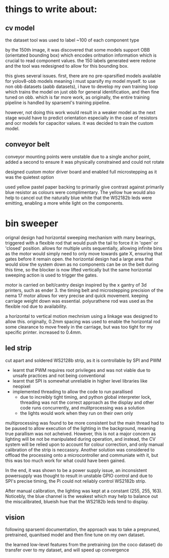 # things to write about:

## cv model
the dataset tool was used to label ~100 of each component type

by the 150th image, it was discovered that some models support OBB (orientated bounding box) which encodes oritnation information which is crucial to read component values. the 150 labels generated were redone and the tool was redesigned to allow for this bounding box.

this gives several issues. first, there are no pre-sparsified models available for yolov8-obb models meaning i must sparsify my model myself. to use non obb datasets (aabb datasets), i have to develop my own training loop which trains the model on just obb for general identification, and then fine tuned on obb. which is far more work, as originally, the entire training pipeline is handled by sparseml's training pipeline.

however, not doing this work would result in a weaker model as the next stage would have to predict orientation especially in the case of resistors and ocr models for capacitor values. it was decided to train the custom model.


## conveyor belt
conveyor mounting points were unstable due to a single anchor point, added a second to ensure it was physically constrained and could not rotate

designed custom motor driver board and enabled full microstepping as it was the quietest option

used yellow pastel paper backing to primarily give contrast against primarily blue resistor as colours were complimentary. The yellow hue would also help to cancel out the naturally blue white that the WS2182b leds were emitting, enabling a more white light on the components.

# bin sweeper
orignal design had horizontal sweeping mechanism with many bearings, triggered with a flexible rod that would push the tail to force it in 'open' or 'closed' position. allows for multiple units sequentially, allowing infinite bins as the motor would simply need to only move towards gate X, ensuring that gates before it remain open. the horizontal design had a large area that would slow the system down as no components can be on the belt during this time, so the blocker is now lifted vertically but the same horizontal sweeping action is used to trigger the gates.

motor is carried on belt/cantry design inspired by the x gantry of 3d printers, such as ender 3. the timing belt and microstepping precision of the nema 17 motor allows for very precise and quick movement. keeping carriage weight down was essential. polyurathene rod was used as the flexible rod due to availability.

a horizontal to vertical motion mechnism using a linkage was designed to allow this. originally, 0.2mm spacing was used to enable the horizontal rod some clearance to move freely in the carriage, but was too tight for my specific printer. increased to 0.4mm.

## led strip
cut apart and soldered WS2128b strip, as it is controllable by SPI and PWM

- learnt that PWM requires root privileges and was not viable due to unsafe practices and not being conventional
- learnt that SPI is somewhat unreliable in higher level libraries like neopixel
- implemented threading to allow the code to run parallised
  - due to increibly tight timing, and python global interpreter lock, threading was not the correct approach as the display and other code runs concurrently, and mulitprocessing was a solution
  - the lights would work when they run on their own only

multiprocessing was found to be more consistent but the main thread had to be paused to allow execution of the lighting in the background, meaning true parallism was not acheived. However, this is not a major concern as lighting will be not be manipulated during operation, and instead, the CV system will be relied upon to account for colour correction, and only manual calibration of the strip is neccassry. Another solution was considered  to offload the processing onto a microcontroller and communiate with it, but this was too much work for what could have been gained. 

In the end, it was shown to be a power supply issue, an inconsistent powersupply was thought to result in unstable GPIO control and due to SPI's precise timing, the Pi could not reliably control WS2182b strip.

After manual calibration, the lighting was kept at a constant (255, 255, 163). Noticebly, the blue channel is the weakest which may help to balance out the miscalibrated, blueish hue that the WS2182b leds tend to display. 


## vision
following sparseml documentation, the approach was to take a prepruned, pretrained, quanitsed model and then fine tune on my own dataset.

the learned low-level features from the pretraining (on the coco dataset) do transfer over to my dataset, and will speed up convergence

